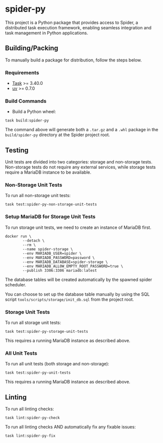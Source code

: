 # spider-py

This project is a Python package that provides access to Spider, a distributed task execution
framework, enabling seamless integration and task management in Python applications.

## Building/Packing

To manually build a package for distribution, follow the steps below.

### Requirements

* [Task] >= 3.40.0
* [uv] >= 0.7.0

### Build Commands

* Build a Python wheel:

```shell
task build:spider-py
```

The command above will generate both a `.tar.gz` and a `.whl` package in the `build/spider-py`
directory at the Spider project root.

## Testing

Unit tests are divided into two categories: storage and non-storage tests. Non-storage tests
do not require any external services, while storage tests require a MariaDB instance to be
available.

### Non-Storage Unit Tests
To run all non-storage unit tests:

```shell
task test:spider-py-non-storage-unit-tests
```

### Setup MariaDB for Storage Unit Tests
To run storage unit tests, we need to create an instance of MariaDB first.
```shell
docker run \
        --detach \
        --rm \
        --name spider-storage \
        --env MARIADB_USER=spider \
        --env MARIADB_PASSWORD=password \
        --env MARIADB_DATABASE=spider-storage \
        --env MARIADB_ALLOW_EMPTY_ROOT_PASSWORD=true \
        --publish 3306:3306 mariadb:latest
```
The database tables will be created automatically by the spawned spider scheduler.

You can choose to set up the database table manually by using the SQL script
`tools/scripts/storage/init_db.sql` from the project root.

### Storage Unit Tests
To run all storage unit tests:
```shell
task test:spider-py-storage-unit-tests
```
This requires a running MariaDB instance as described above.

### All Unit Tests
To run all unit tests (both storage and non-storage):
```shell
task test:spider-py-unit-tests
```

This requires a running MariaDB instance as described above.

## Linting

To run all linting checks:

```shell
task lint:spider-py-check
```

To run all linting checks AND automatically fix any fixable issues:

```shell
task lint:spider-py-fix
```

[Task]: https://taskfile.dev
[uv]: https://docs.astral.sh/uv/
